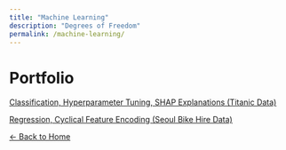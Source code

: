 ```yaml
---
title: "Machine Learning"
description: "Degrees of Freedom"
permalink: /machine-learning/
---
```


# Portfolio

[Classification, Hyperparameter Tuning, SHAP Explanations (Titanic Data)](/machine-learning/machine-learning-pima-indians/)

[Regression, Cyclical Feature Encoding (Seoul Bike Hire Data)](/machine-learning/machine-learning-seoul-bike-hire/)


[← Back to Home](/)